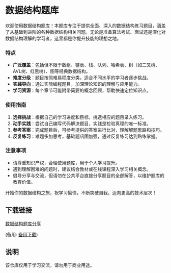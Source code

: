 # 数据结构题库

欢迎使用数据结构题库！本题库专注于提供全面、深入的数据结构练习题目，涵盖了从基础到进阶的各种数据结构相关问题。无论是准备算法考试、面试还是深化对数据结构理解的学习者，这里都是你提升技能的理想之地。

### 特点
- **广泛覆盖**：包括但不限于数组、链表、栈、队列、哈希表、树（如二叉树、AVL树、红黑树）、图等经典数据结构。
- **难度分级**：题目按照难易程度分类，适合不同水平的学习者逐步挑战。
- **实践导向**：通过实际编程题目，加深理论知识的理解与应用能力。
- **学习资源**：每个章节可能附带简要的概念回顾，帮助快速定位知识点。

### 使用指南
1. **选择挑战**：根据自己的学习进度和目标，挑选相应的题目录入练习。
2. **动手实践**：尝试自己编写代码解决题目，实践是检验真理的唯一标准。
3. **参考答案**：完成题目后，可参考提供的答案进行比对，理解解题思路和技巧。
4. **反复练习**：难题多加思考，基础题巩固加强，通过反复练习达到熟练掌握。

### 注意事项
- 请尊重知识产权，合理使用题库，用于个人学习提升。
- 遇到理解困难的问题时，建议结合教材或在线课程深入学习相关概念。
- 倡导分享与交流，但请勿在公共平台直接分享题目的全部解答，以维护题库的教育价值。

开始你的数据结构之旅，祝学习愉快，不断突破自我，迈向更高的技术层次！

## 下载链接
[数据结构题库分享](https://pan.quark.cn/s/4bd2f3e14d4c) 

(备用: [备用下载](https://pan.baidu.com/s/12Qh0DPNf6A1IBE55e6VpVQ?pwd=1234))

## 说明

该仓库仅用于学习交流，请勿用于商业用途。
